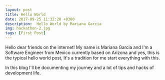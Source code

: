 ```yaml
---
layout: post
title: Hello World
date: 2017-09-25 11:32:20 +0300
description:  Hello World by Mariana Garcia
img: hackathon-2.jpg
tags: [First Post]
---
```

Hello dear friends on the internet! My name is Mariana Garcia and I'm a Software Engineer from Mexico currently based on Arizona and yes, this is the typical hello world post, It's a tradition for me start everything with this.

In this blog I'll be documenting my journey and a lot of tips and hacks of development life.
